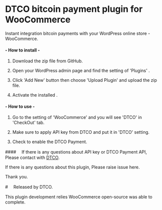 # DTCO bitcoin payment plugin for WooCommerce

Instant integration bitcoin payments with your WordPress online store - WooCommerce.

#### - How to install -
1. Download the zip file from GitHub.

2. Open your WordPress admin page and find the setting of 'Plugins' .

3. Click 'Add New' button then choose 'Upload Plugin' and upload the zip file.

4. Activate the installed .


#### - How to use -
1. Go to the setting of 'WooCommerce' and you will see 'DTCO' in 'CheckOut' tab.

2. Make sure to apply API key from DTCO and put it in 'DTCO' setting.

3. Check to enable the DTCO Payment.

####　
If there is any questions about API key or DTCO Payment API,
Please contact with <a href="http://dtco.co/">DTCO</a>.

If there is any questions about this plugin,
Please raise issue here.

Thank you.

#　
Released by DTCO.

This plugin development relies WooCommerce open-source was able to complete.
